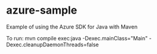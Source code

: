 # azure-sample
Example of using the Azure SDK for Java with Maven

To run: mvn compile exec:java -Dexec.mainClass="Main" -Dexec.cleanupDaemonThreads=false
